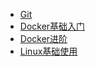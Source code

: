 * [Git](Git/Git.md)
* [Docker基础入门](Docker/docker基础入门/Docker概述.md)
* [Docker进阶](Docker/docker进阶/Docker进阶.md)
* [Linux基础使用](Linux/Linux.md)